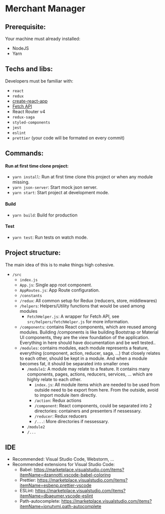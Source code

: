 # Merchant Manager

## Prerequisite:
Your machine must already installed:

* NodeJS
* Yarn

## Techs and libs:
Developers must be familiar with:

* `react`
* `redux`
* [create-react-app](https://github.com/facebookincubator/create-react-app)
* [Fetch API](https://developer.mozilla.org/en/docs/Web/API/Fetch_API)
* React Router v4
* `redux-saga`
* `styled-components`
* `jest`
* `eslint`
* `prettier` (your code will be formated on every commit)

## Commands:

#### Run at first time clone project:

* `yarn install`: Run at first time clone this project or when any module missing.
* `yarn json-server`: Start mock json server.
* `yarn start`: Start project at development mode.

#### Build

* `yarn build`: Build for production

#### Test

* `yarn test`: Run tests on watch mode.

## Project structure:

The main idea of this is to make things high cohesive.

* `/src`
  * `index.js`
  * `App.js`: Single app root component.
  * `AppRoutes.js`: App Route configuration.
  * `/constants`
  * `/redux`: All common setup for Redux (reducers, store, middlewares)
  * `/helpers`: Helpers/Utility functions that would be used among modules
    * `FetchHelper.js`: A wrapper for Fetch API, see `src/helpers/fetchHelper.js` for more information.
  * `/components`: contains React components, which are reused among modules. Building /components is like building Bootstrap or Material UI components, they are the view foundation of the application. Everything in here should have documentation and be well tested..
  * `/modules`: contains modules, each module represents a feature, everything (component, action, reducer, saga, ...) that closely relates to each other, should be kept in a module. And when a module becomes fat, it should be separated into smaller ones
    * `/module1`: A module may relate to a feature. It contains many components, pages, actions, reducers, services, ... which are highly relate to each other.
      * `index.js`: All module items which are needed to be used from outside need to be export from here. From the outside, avoid to import module item directly.
      * `/action`: Redux actions
      * `/component`: React components, could be separated into 2 directories: containers and presenters if nessessary.
      * `/reducer`: Redux reducers
      * `/...`: More directories if nessessary.
    * `/module2`
    * `/...`

## IDE

* Recommended: Visual Studio Code, Webstorm, ...
* Recommended extensions for Visual Studio Code:
  * Babel: https://marketplace.visualstudio.com/items?itemName=dzannotti.vscode-babel-coloring
  * Prettier: https://marketplace.visualstudio.com/items?itemName=esbenp.prettier-vscode
  * ESLint: https://marketplace.visualstudio.com/items?itemName=dbaeumer.vscode-eslint
  * Path-autocomplete: https://marketplace.visualstudio.com/items?itemName=ionutvmi.path-autocomplete
